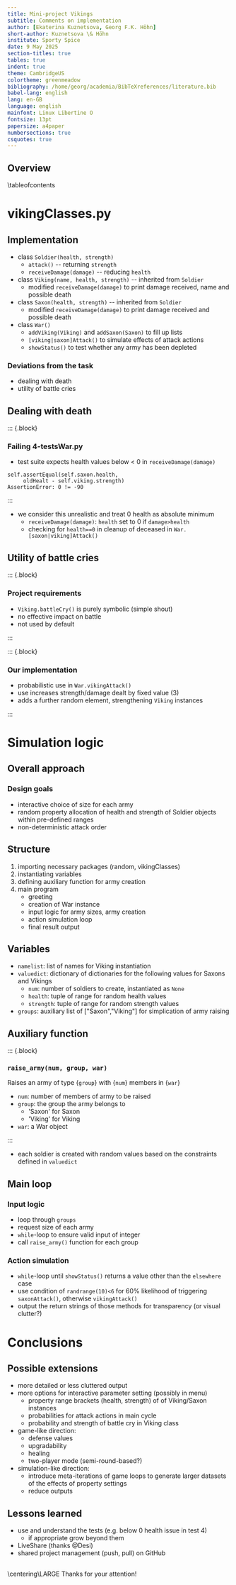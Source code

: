 ```yaml
---
title: Mini-project Vikings
subtitle: Comments on implementation
author: [Ekaterina Kuznetsova, Georg F.K. Höhn]
short-author: Kuznetsova \& Höhn
institute: Sporty Spice
date: 9 May 2025
section-titles: true
tables: true
indent: true
theme: CambridgeUS
colortheme: greenmeadow
bibliography: /home/georg/academia/BibTeXreferences/literature.bib
babel-lang: english
lang: en-GB
language: english
mainfont: Linux Libertine O
fontsize: 13pt
papersize: a4paper
numbersections: true
csquotes: true
---
```


## Overview

\tableofcontents

# vikingClasses.py

## Implementation 

- class `Soldier(health, strength)`
  - `attack()` -- returning `strength`
  - `receiveDamage(damage)` -- reducing `health`
- class `Viking(name, health, strength)` -- inherited from `Soldier`
  - modified `receiveDamage(damage)` to print damage received, name and possible death
- class `Saxon(health, strength)` -- inherited from `Soldier`
  - modified `receiveDamage(damage)` to print damage received and possible death
- class `War()`
  - `addViking(Viking)` and `addSaxon(Saxon)` to fill up lists
  - `[viking|saxon]Attack()` to simulate effects of attack actions
  - `showStatus()` to test whether any army has been depleted


### Deviations from the task

- dealing with death
- utility of battle cries

## Dealing with death



::: {.block}

### Failing 4-testsWar.py

- test suite expects health values below < 0 <!-- --> in `receiveDamage(damage)`

```
self.assertEqual(self.saxon.health, 
     oldHealt - self.viking.strength)
AssertionError: 0 != -90
```

:::

- we consider this unrealistic and treat 0 health as absolute minimum
  - `receiveDamage(damage)`: `health` set to 0 if `damage>health`
  - checking for `health==0` in cleanup of deceased in `War.[saxon|viking]Attack()`


## Utility of battle cries

::: {.block}

### Project requirements

- `Viking.battleCry()` is purely symbolic (simple shout)
- no effective impact on battle
- not used by default

:::

::: {.block}

### Our implementation 

- probabilistic use in `War.vikingAttack()`
- use increases strength/damage dealt by fixed value (3)
- adds a further random element, strengthening `Viking` instances

:::


# Simulation logic

## Overall approach

### Design goals

- interactive choice of size for each army
- random property allocation of health and strength of Soldier objects within pre-defined ranges
- non-deterministic attack order


## Structure

1. importing necessary packages (random, vikingClasses)
2. instantiating variables
3. defining auxiliary function for army creation
4. main program
   - greeting
   - creation of War instance
   - input logic for army sizes, army creation
   - action simulation loop
   - final result output

## Variables

- `namelist`: list of names for Viking instantiation
- `valuedict`: dictionary of dictionaries for the following values for Saxons and Vikings
  - `num`: number of soldiers to create, instantiated as `None`
  - `health`: tuple of range for random health values
  - `strength`: tuple of range for random strength values
- `groups`: auxiliary list of ["Saxon","Viking"] for simplication of army raising

## Auxiliary function

::: {.block}

### `raise_army(num, group, war)`

Raises an army of type {`group`} with {`num`} members in {`war`}
    
- `num`: number of members of army to be raised
- `group`: the group the army belongs to
  - 'Saxon' for Saxon
  - 'Viking' for Viking
- `war`: a War object

:::

- each soldier is created with random values based on the constraints defined in `valuedict`


## Main loop


### Input logic

- loop through `groups`
- request size of each army
- `while`-loop to ensure valid input of integer
- call `raise_army()` function for each group


### Action simulation

- `while`-loop until `showStatus()` returns a value other than the `elsewhere` case
- use condition of `randrange(10)<6` for 60\% likelihood of triggering `saxonAttack()`, otherwise `vikingAttack()`
- output the return strings of those methods for transparency (or visual clutter?)


# Conclusions

## Possible extensions

- more detailed or less cluttered output
- more options for interactive parameter setting (possibly in menu)
  - property range brackets (health, strength) of of Viking/Saxon instances
  - probabilities for attack actions in main cycle
  - probability and strength of battle cry in Viking class
- game-like direction: 
  - defense values
  - upgradability
  - healing
  - two-player mode (semi-round-based?)
- simulation-like direction: 
  - introduce meta-iterations of game loops to generate larger datasets of the effects of property settings
  - reduce outputs
  
## Lessons learned

- use and understand the tests (e.g. below 0 health issue in test 4)
  - if appropriate grow beyond them
- LiveShare (thanks \@Desi)
- shared project management (push, pull) on GitHub


## 

\centering\LARGE Thanks for your attention!


